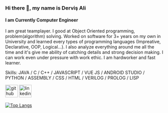### Hi there 👋, my name is Derviş Ali
#### I am Currently Computer Engineer
I am great teamplayer. I good at Object Oriented programming, problem(algorithm) solving. Worked on software for 3+ years on my own in University and learned every types of programming languages (Impreative, Declarative, OOP, Logical...). I also analyze everything around me all the time and it's give me ability of catching details and strong decision making. I can work even under pressure with work ethic. I am hardworker and fast learner.

Skills: JAVA / C / C++ / JAVASCRIPT / VUE JS / ANDROID STUDIO / PYTHON / ASSEMBLY / CSS / HTML / VERILOG / PROLOG / LISP

[<img src='https://cdn.jsdelivr.net/npm/simple-icons@3.0.1/icons/github.svg' alt='github' height='40'>](https://github.com/DervisAliDuman)  [<img src='https://cdn.jsdelivr.net/npm/simple-icons@3.0.1/icons/linkedin.svg' alt='linkedin' height='40'>](https://www.linkedin.com/in/https://www.linkedin.com/in/derviss//)  

[![Top Langs](https://github-readme-stats.vercel.app/api/top-langs/?username=DervisAliDuman)](https://github.com/anuraghazra/github-readme-stats)

